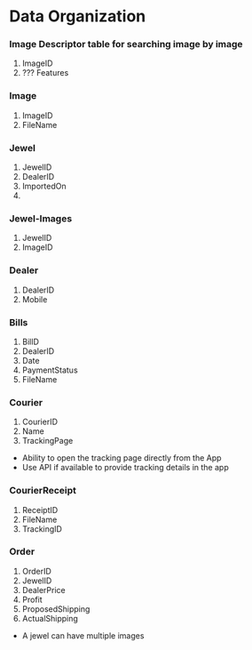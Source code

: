 #  Data Organization

### Image Descriptor table for searching image by image
1. ImageID
2. ??? Features

### Image
1. ImageID
2. FileName 

### Jewel
1. JewelID
2. DealerID
3. ImportedOn
4. 

### Jewel-Images
1. JewelID
2. ImageID


### Dealer
1. DealerID
2. Mobile

### Bills
1. BillD
2. DealerID
3. Date
4. PaymentStatus
5. FileName

### Courier
1. CourierID
2. Name
3. TrackingPage

- Ability to open the tracking page directly from the App
- Use API if available to provide tracking details in the app

### CourierReceipt
1. ReceiptID
2. FileName
3. TrackingID


### Order
1. OrderID
2. JewelID
3. DealerPrice
4. Profit
5. ProposedShipping
6. ActualShipping



- A jewel can have multiple images
